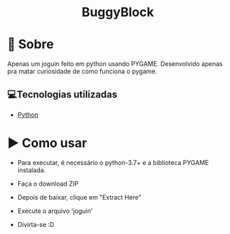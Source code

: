 <h1 align='center'>
    BuggyBlock
</h1>

# 📝 Sobre

Apenas um joguin feito em python usando PYGAME.
Desenvolvido apenas pra matar curiosidade de como funciona o pygame.

## 💻Tecnologias utilizadas

- [Python](https://www.python.org/)

# ▶ Como usar

- Para executar, é necessário o python-3.7+ e a biblioteca PYGAME instalada.

- Faça o download ZIP

- Depois de baixar, clique em "Extract Here"

- Execute o arquivo 'joguin'

- Divirta-se :D
